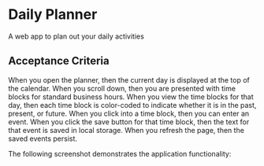 # Daily Planner

<!-- (ADD LINK HERE!) -->

A web app to plan out your daily activities

## Acceptance Criteria

When you open the planner,
then the current day is displayed at the top of the calendar.
When you scroll down,
then you are presented with time blocks for standard business hours.
When you view the time blocks for that day,
then each time block is color-coded to indicate whether it is in the past, present, or future.
When you click into a time block,
then you can enter an event.
When you click the save button for that time block,
then the text for that event is saved in local storage.
When you refresh the page,
then the saved events persist.

The following screenshot demonstrates the application functionality:

<!-- ![code quiz](ADD FILE PATH HERE) -->